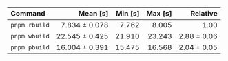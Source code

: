 | Command | Mean [s] | Min [s] | Max [s] | Relative |
|:---|---:|---:|---:|---:|
| `pnpm rbuild` | 7.834 ± 0.078 | 7.762 | 8.005 | 1.00 |
| `pnpm wbuild` | 22.545 ± 0.425 | 21.910 | 23.243 | 2.88 ± 0.06 |
| `pnpm pbuild` | 16.004 ± 0.391 | 15.475 | 16.568 | 2.04 ± 0.05 |
